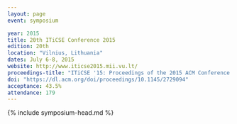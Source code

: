 ```yaml
---
layout: page
event: symposium

year: 2015
title: 20th ITiCSE Conference 2015
edition: 20th
location: "Vilnius, Lithuania"
dates: July 6-8, 2015
website: http://www.iticse2015.mii.vu.lt/
proceedings-title: "ITiCSE '15: Proceedings of the 2015 ACM Conference on Innovation and Technology in Computer Science Education"  
doi: "https://dl.acm.org/doi/proceedings/10.1145/2729094"
acceptance: 43.5%
attendance: 179
---
```


{% include symposium-head.md %}